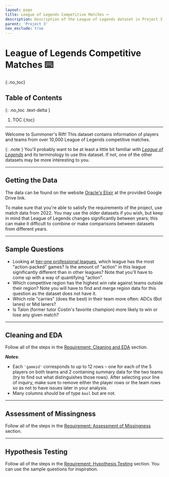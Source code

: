 ```yaml
---
layout: page
title: League of Legends Competitive Matches ⌨️
description: Description of the League of Legends dataset in Project 3.
parent: 'Project 3'
nav_exclude: true
---
```


# League of Legends Competitive Matches ⌨️
{:.no_toc}

## Table of Contents
{: .no_toc .text-delta }

1. TOC
{:toc}

---

Welcome to Summoner's Rift! This dataset contains information of players and teams from over 10,000 League of Legends competitive matches.

{: .note }
You'll probably want to be at least a little bit familiar with [*League of Legends*](https://en.wikipedia.org/wiki/League_of_Legends) and its terminology to use this dataset. If not, one of the other datasets may be more interesting to you.

---

## Getting the Data

The data can be found on the website [Oracle's Elixir](https://oracleselixir.com/tools/downloads) at the provided Google Drive link.

To make sure that you're able to satisfy the requirements of the project, use match data from 2022. You may use the older datasets if you wish, but keep in mind that League of Legends changes significantly between years; this can make it difficult to combine or make comparisons between datasets from different years.

---

## Sample Questions

- Looking at [tier-one professional leagues](https://en.wikipedia.org/wiki/List_of_League_of_Legends_leagues_and_tournaments), which league has the most "action-packed" games? Is the amount of "action" in this league significantly different than in other leagues? Note that you'll have to come up with a way of quantifying "action".
- Which competitive region has the highest win rate against teams outside their region? Note you will have to find and merge region data for this question as the dataset does not have it.
- Which role "carries" (does the best) in their team more often: ADCs (Bot lanes) or Mid laners?
- Is Talon (former tutor Costin's favorite champion) more likely to win or lose any given match?

---

## Cleaning and EDA

Follow all of the steps in the [Requirement: Cleaning and EDA](../#requirement-cleaning-and-eda-exploratory-data-analysis) section. 

***Notes***:
- Each `'gameid'` corresponds to up to 12 rows – one for each of the 5 players on both teams and 2 containing summary data for the two teams (try to find out what distinguishes those rows). After selecting your line of inquiry, make sure to remove either the player rows or the team rows so as not to have issues later in your analysis.
- Many columns should be of type `bool` but are not.

---

## Assessment of Missingness

Follow all of the steps in the [Requirement: Assessment of Missingness](../#requirement-assessment-of-missingness) section.

---

## Hypothesis Testing

Follow all of the steps in the [Requirement: Hypothesis Testing](../#requirement-hypothesis-testing) section. You can use the sample questions for inspiration.